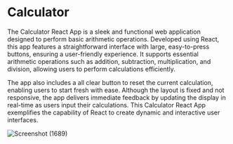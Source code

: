 # Calculator
The Calculator React App is a sleek and functional web application designed to perform basic arithmetic operations.
Developed using React, this app features a straightforward interface with large, easy-to-press buttons, ensuring a user-friendly experience. 
It supports essential arithmetic operations such as addition, subtraction, multiplication, and division, allowing users to perform calculations efficiently. 

The app also includes a all clear button to reset the current calculation, enabling users to start fresh with ease. Although the layout is fixed and not responsive, the app delivers immediate feedback by updating the display in real-time as users input their calculations. 
This Calculator React App exemplifies the capability of React to create dynamic and interactive user interfaces.

![Screenshot (1689)](https://github.com/sharma-m-supriya/Calculator/assets/100465754/a88106b7-7e91-4a5e-ae54-22502f38e738)
